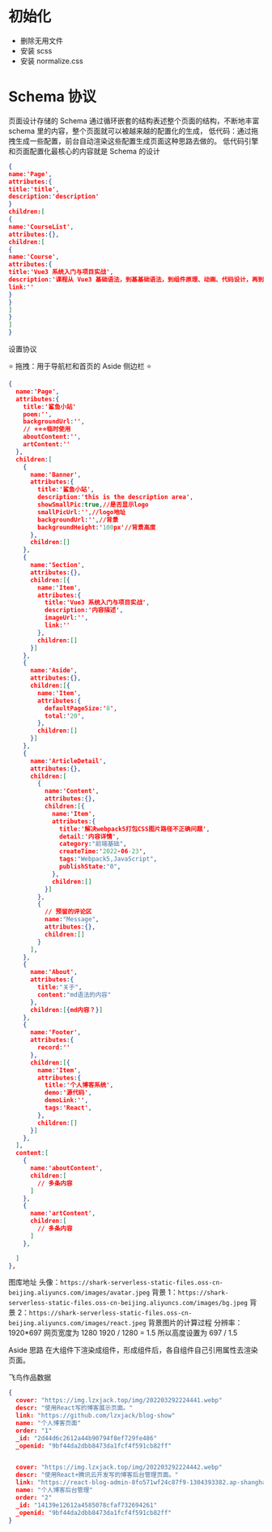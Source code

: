 # 初始化

- 删除无用文件
- 安装 scss
- 安装 normalize.css

# Schema 协议

页面设计存储的 Schema
通过循环嵌套的结构表述整个页面的结构，不断地丰富 schema 里的内容，整个页面就可以被越来越的配置化的生成，
低代码：通过拖拽生成一些配置，前台自动渲染这些配置生成页面这种思路去做的。
低代码引擎和页面配置化最核心的内容就是 Schema 的设计

<!-- 自定义的schema结构 -->

```json
{
name:'Page',
attributes:{
title:'title',
description:'description'
}
children:[
{
name:'CourseList',
attributes:{},
children:[
{
name:'Course',
attributes:{
title:'Vue3 系统入门与项目实战',
description:'课程从 Vue3 基础语法，到基基础语法，到组件原理、动画、代码设计，再到新语法扩展，',
link:''
}
}
]
}
]
}
```

设置协议

<!-- 对前面的schema结构进行精简 -->
<!-- 首页配置化 -->

⭐ 拖拽：用于导航栏和首页的 Aside 侧边栏 ⭐

```json
{
  name:'Page',
  attributes:{
    title:'鲨鱼小站'
    poem:'',
    backgroundUrl:'',
    // ⭐⭐⭐临时使用
    aboutContent:'',
    artContent:''
  },
  children:[
    {
      name:'Banner',
      attributes:{
        title:'鲨鱼小站',
        description:'this is the description area',
        showSmallPic:true,//是否显示logo
        smallPicUrl:'',//logo地址
        backgroundUrl:'',//背景
        backgroundHeight:'100px'//背景高度
      },
      children:[]
    },
    {
      name:'Section',
      attributes:{},
      children:[{
        name:'Item',
        attributes:{
          title:'Vue3 系统入门与项目实战',
          description:'内容描述',
          imageUrl:'',
          link:''
        },
        children:[]
      }]
    },
    {
      name:'Aside',
      attributes:{},
      children:[{
        name:'Item',
        attributes:{
          defaultPageSize:'8',
          total:'20',
        },
        children:[]
      }]
    },
    {
      name:'ArticleDetail',
      attributes:{},
      children:[
        {
          name:'Content',
          attributes:{},
          children:[{
            name:'Item',
            attributes:{
              title:'解决webpack5打包CSS图片路径不正确问题',
              detail:'内容详情',
              category:"前端基础",
              createTime:'2022-06-23',
              tags:"Webpack5,JavaScript",
              publishState:"0",
            },
            children:[]
          }]
        },
        {
          // 预留的评论区
          name:"Message",
          attributes:{},
          children:[]
        }
      ],
    },
    {
      name:'About',
      attributes:{
        title:"关于",
        content:"md语法的内容"
      },
      children:[{md内容？}]
    },
    {
      name:'Footer',
      attributes:{
        record:''
      },
      children:[{
        name:'Item',
        attributes:{
          title:'个人博客系统',
          demo:'源代码',
          demoLink:'',
          tags:'React',
        },
        children:[]
      }]
    },
  ],
  content:[
    {
      name:'aboutContent',
      children:[
        // 多条内容
      ]
    },
    {
      name:'artContent',
      children:[
        // 多条内容
      ]
    },

  ]
},


```

图库地址
头像：`https://shark-serverless-static-files.oss-cn-beijing.aliyuncs.com/images/avatar.jpeg`
背景 1：`https://shark-serverless-static-files.oss-cn-beijing.aliyuncs.com/images/bg.jpeg`
背景 2：`https://shark-serverless-static-files.oss-cn-beijing.aliyuncs.com/images/react.jpeg`
背景图片的计算过程
分辨率：1920\*697
网页宽度为 1280 1920 / 1280 = 1.5
所以高度设置为 697 / 1.5

Aside 思路
在大组件下渲染成组件，形成组件后，各自组件自己引用属性去渲染页面。

飞鸟作品数据

```json
{
  cover: "https://img.lzxjack.top/img/202203292224441.webp"
  descr: "使用React写的博客展示页面。"
  link: "https://github.com/lzxjack/blog-show"
  name: "个人博客页面"
  order: "1"
  _id: "2d44d6c2612a44b90794f8ef729fe486"
  _openid: "9bf44da2dbb8473da1fcf4f591cb82ff"


  cover: "https://img.lzxjack.top/img/202203292224442.webp"
  descr: "使用React+腾讯云开发写的博客后台管理页面。"
  link: "https://react-blog-admin-8fo571wf24c87f9-1304393382.ap-shanghai.app.tcloudbase.com/admin/home"
  name: "个人博客后台管理"
  order: "2"
  _id: "14139e12612a4585078cfaf732694261"
  _openid: "9bf44da2dbb8473da1fcf4f591cb82ff"
}
```
